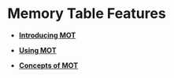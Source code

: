 # Memory Table Features<a name="EN-US_TOPIC_0289900398"></a>

-   **[Introducing MOT](../DatabaseAdministrationGuide/introducing-mot.md)**  

-   **[Using MOT](../DatabaseAdministrationGuide/using-mot.md)**  

-   **[Concepts of MOT](../DatabaseAdministrationGuide/concepts-of-mot.md)**  




